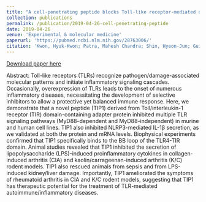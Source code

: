```yaml
---
title: "A cell-penetrating peptide blocks Toll-like receptor-mediated downstream signaling and ameliorates autoimmune and inflammatory diseases in mice"
collection: publications
permalink: /publication/2019-04-26-cell-penetrating-peptide
date: 2019-04-26
venue: 'Experimental & molecular medicine'
paperurl: 'https://pubmed.ncbi.nlm.nih.gov/28763006/'
citation: 'Kwon, Hyuk-Kwon; Patra, Mahesh Chandra; Shin, Hyeon-Jun; Gui, Xiangai; Achek, Asma; Panneerselvam, Suresh; Kim, Dong-Jin; Song, Suk-Jong; Hong, Riwon; Kim, Kyoung Soo; ",A cell-penetrating peptide blocks Toll-like receptor-mediated downstream signaling and ameliorates autoimmune and inflammatory diseases in mice,Experimental & molecular medicine,51,4,1-19,2019'
---
```


[Download paper here](http://amrithasuresh.github.io/files/2019.pdf)


Abstract: Toll-like receptors (TLRs) recognize pathogen/damage-associated molecular patterns and initiate inflammatory signaling cascades. Occasionally, overexpression of TLRs leads to the onset of numerous inflammatory diseases, necessitating the development of selective inhibitors to allow a protective yet balanced immune response. Here, we demonstrate that a novel peptide (TIP1) derived from Toll/interleukin-1 receptor (TIR) domain-containing adapter protein inhibited multiple TLR signaling pathways (MyD88-dependent and MyD88-independent) in murine and human cell lines. TIP1 also inhibited NLRP3-mediated IL-1β secretion, as we validated at both the protein and mRNA levels. Biophysical experiments confirmed that TIP1 specifically binds to the BB loop of the TLR4-TIR domain. Animal studies revealed that TIP1 inhibited the secretion of lipopolysaccharide (LPS)-induced proinflammatory cytokines in collagen-induced arthritis (CIA) and kaolin/carrageenan-induced arthritis (K/C) rodent models. TIP1 also rescued animals from sepsis and from LPS-induced kidney/liver damage. Importantly, TIP1 ameliorated the symptoms of rheumatoid arthritis in CIA and K/C rodent models, suggesting that TIP1 has therapeutic potential for the treatment of TLR-mediated autoimmune/inflammatory diseases.

